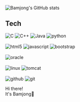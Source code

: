 <div align="left">

![Bamjong's GitHub stats](https://github-readme-stats.vercel.app/api?username=Bamjong&show_icons=true&theme=vue)

</div>

## Tech

![C](https://img.shields.io/badge/c-%2300599C.svg?style=for-the-badge&logo=c&logoColor=white)
![C++](https://img.shields.io/badge/c++-%2300599C.svg?style=for-the-badge&logo=c%2B%2B&logoColor=white)
![Java](https://img.shields.io/badge/java-%23ED8B00.svg?style=for-the-badge&logo=java&logoColor=white) 
![python](https://img.shields.io/badge/python-3776AB?style=for-the-badge&logo=python&logoColor=white)
<br><br>
![html5](https://img.shields.io/badge/html5-E34F26?style=for-the-badge&logo=html5&logoColor=white)
![javascript](https://img.shields.io/badge/javascript-F7DF1E?style=for-the-badge&logo=javascript&logoColor=black)
![bootstrap](https://img.shields.io/badge/bootstrap-7952B3?style=for-the-badge&logo=bootstrap&logoColor=white)
<br><br>
![oracle](https://img.shields.io/badge/oracle-F80000?style=for-the-badge&logo=oracle&logoColor=white)
<br><br>
![linux](https://img.shields.io/badge/linux-FCC624?style=for-the-badge&logo=linux&logoColor=black)
![tomcat](https://img.shields.io/badge/apachetomcat-F8DC75?style=for-the-badge&logo=apachetomcat&logoColor=white)
<br><br>
![github](https://img.shields.io/badge/github-181717?style=for-the-badge&logo=github&logoColor=white)
![git](https://img.shields.io/badge/git-F05032?style=for-the-badge&logo=git&logoColor=white)
<br>

Hi there!  
It's Bamjong🌰